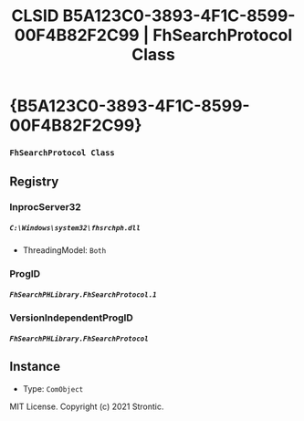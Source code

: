 ﻿---
title: "CLSID B5A123C0-3893-4F1C-8599-00F4B82F2C99 | FhSearchProtocol Class"
excerpt: What is COM-Object CLSID B5A123C0-3893-4F1C-8599-00F4B82F2C99?
---

# {B5A123C0-3893-4F1C-8599-00F4B82F2C99}

### `FhSearchProtocol Class`

## Registry


### InprocServer32

##### `C:\Windows\system32\fhsrchph.dll`
* ThreadingModel: `Both`

### ProgID

##### `FhSearchPHLibrary.FhSearchProtocol.1`

### VersionIndependentProgID

##### `FhSearchPHLibrary.FhSearchProtocol`

## Instance

* Type: `ComObject`

MIT License. Copyright (c) 2021 Strontic.



